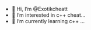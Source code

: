 - 👋 Hi, I’m @Exotikcheatt
- 👀 I’m interested in c++ cheat...
- 🌱 I’m currently learning c++ ...

<!---
Exotikcheatt/Exotikcheatt is a ✨ special ✨ repository because its `README.md` (this file) appears on your GitHub profile.
You can click the Preview link to take a look at your changes.
--->
